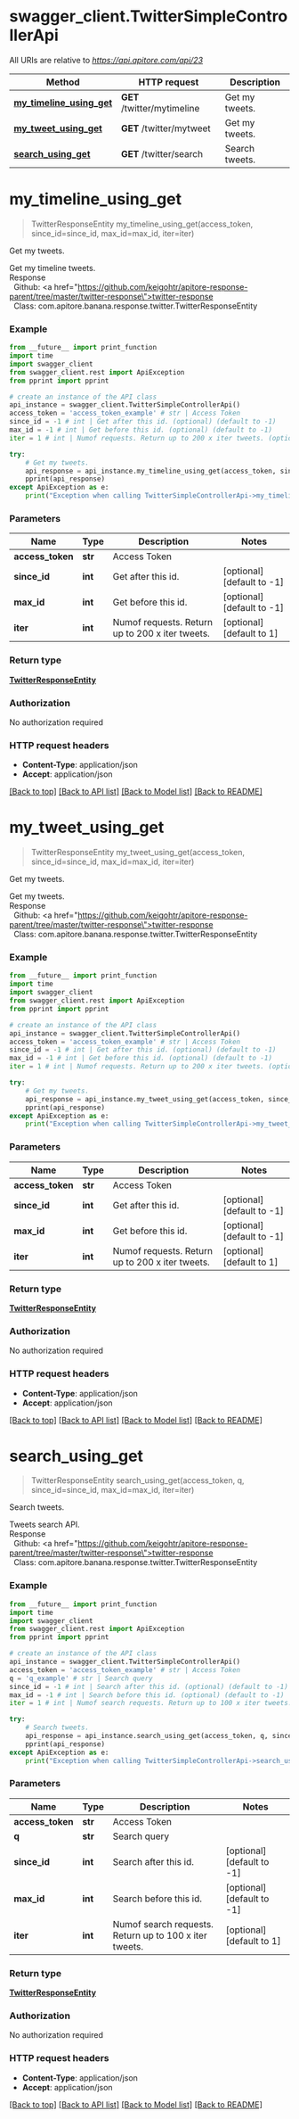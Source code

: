 # swagger_client.TwitterSimpleControllerApi

All URIs are relative to *https://api.apitore.com/api/23*

Method | HTTP request | Description
------------- | ------------- | -------------
[**my_timeline_using_get**](TwitterSimpleControllerApi.md#my_timeline_using_get) | **GET** /twitter/mytimeline | Get my tweets.
[**my_tweet_using_get**](TwitterSimpleControllerApi.md#my_tweet_using_get) | **GET** /twitter/mytweet | Get my tweets.
[**search_using_get**](TwitterSimpleControllerApi.md#search_using_get) | **GET** /twitter/search | Search tweets.


# **my_timeline_using_get**
> TwitterResponseEntity my_timeline_using_get(access_token, since_id=since_id, max_id=max_id, iter=iter)

Get my tweets.

Get my timeline tweets.<BR />Response<BR />&nbsp; Github: <a href=\"https://github.com/keigohtr/apitore-response-parent/tree/master/twitter-response\">twitter-response</a><BR />&nbsp; Class: com.apitore.banana.response.twitter.TwitterResponseEntity<BR />

### Example
```python
from __future__ import print_function
import time
import swagger_client
from swagger_client.rest import ApiException
from pprint import pprint

# create an instance of the API class
api_instance = swagger_client.TwitterSimpleControllerApi()
access_token = 'access_token_example' # str | Access Token
since_id = -1 # int | Get after this id. (optional) (default to -1)
max_id = -1 # int | Get before this id. (optional) (default to -1)
iter = 1 # int | Numof requests. Return up to 200 x iter tweets. (optional) (default to 1)

try:
    # Get my tweets.
    api_response = api_instance.my_timeline_using_get(access_token, since_id=since_id, max_id=max_id, iter=iter)
    pprint(api_response)
except ApiException as e:
    print("Exception when calling TwitterSimpleControllerApi->my_timeline_using_get: %s\n" % e)
```

### Parameters

Name | Type | Description  | Notes
------------- | ------------- | ------------- | -------------
 **access_token** | **str**| Access Token | 
 **since_id** | **int**| Get after this id. | [optional] [default to -1]
 **max_id** | **int**| Get before this id. | [optional] [default to -1]
 **iter** | **int**| Numof requests. Return up to 200 x iter tweets. | [optional] [default to 1]

### Return type

[**TwitterResponseEntity**](TwitterResponseEntity.md)

### Authorization

No authorization required

### HTTP request headers

 - **Content-Type**: application/json
 - **Accept**: application/json

[[Back to top]](#) [[Back to API list]](../README.md#documentation-for-api-endpoints) [[Back to Model list]](../README.md#documentation-for-models) [[Back to README]](../README.md)

# **my_tweet_using_get**
> TwitterResponseEntity my_tweet_using_get(access_token, since_id=since_id, max_id=max_id, iter=iter)

Get my tweets.

Get my tweets.<BR />Response<BR />&nbsp; Github: <a href=\"https://github.com/keigohtr/apitore-response-parent/tree/master/twitter-response\">twitter-response</a><BR />&nbsp; Class: com.apitore.banana.response.twitter.TwitterResponseEntity<BR />

### Example
```python
from __future__ import print_function
import time
import swagger_client
from swagger_client.rest import ApiException
from pprint import pprint

# create an instance of the API class
api_instance = swagger_client.TwitterSimpleControllerApi()
access_token = 'access_token_example' # str | Access Token
since_id = -1 # int | Get after this id. (optional) (default to -1)
max_id = -1 # int | Get before this id. (optional) (default to -1)
iter = 1 # int | Numof requests. Return up to 200 x iter tweets. (optional) (default to 1)

try:
    # Get my tweets.
    api_response = api_instance.my_tweet_using_get(access_token, since_id=since_id, max_id=max_id, iter=iter)
    pprint(api_response)
except ApiException as e:
    print("Exception when calling TwitterSimpleControllerApi->my_tweet_using_get: %s\n" % e)
```

### Parameters

Name | Type | Description  | Notes
------------- | ------------- | ------------- | -------------
 **access_token** | **str**| Access Token | 
 **since_id** | **int**| Get after this id. | [optional] [default to -1]
 **max_id** | **int**| Get before this id. | [optional] [default to -1]
 **iter** | **int**| Numof requests. Return up to 200 x iter tweets. | [optional] [default to 1]

### Return type

[**TwitterResponseEntity**](TwitterResponseEntity.md)

### Authorization

No authorization required

### HTTP request headers

 - **Content-Type**: application/json
 - **Accept**: application/json

[[Back to top]](#) [[Back to API list]](../README.md#documentation-for-api-endpoints) [[Back to Model list]](../README.md#documentation-for-models) [[Back to README]](../README.md)

# **search_using_get**
> TwitterResponseEntity search_using_get(access_token, q, since_id=since_id, max_id=max_id, iter=iter)

Search tweets.

Tweets search API.<BR />Response<BR />&nbsp; Github: <a href=\"https://github.com/keigohtr/apitore-response-parent/tree/master/twitter-response\">twitter-response</a><BR />&nbsp; Class: com.apitore.banana.response.twitter.TwitterResponseEntity<BR />

### Example
```python
from __future__ import print_function
import time
import swagger_client
from swagger_client.rest import ApiException
from pprint import pprint

# create an instance of the API class
api_instance = swagger_client.TwitterSimpleControllerApi()
access_token = 'access_token_example' # str | Access Token
q = 'q_example' # str | Search query
since_id = -1 # int | Search after this id. (optional) (default to -1)
max_id = -1 # int | Search before this id. (optional) (default to -1)
iter = 1 # int | Numof search requests. Return up to 100 x iter tweets. (optional) (default to 1)

try:
    # Search tweets.
    api_response = api_instance.search_using_get(access_token, q, since_id=since_id, max_id=max_id, iter=iter)
    pprint(api_response)
except ApiException as e:
    print("Exception when calling TwitterSimpleControllerApi->search_using_get: %s\n" % e)
```

### Parameters

Name | Type | Description  | Notes
------------- | ------------- | ------------- | -------------
 **access_token** | **str**| Access Token | 
 **q** | **str**| Search query | 
 **since_id** | **int**| Search after this id. | [optional] [default to -1]
 **max_id** | **int**| Search before this id. | [optional] [default to -1]
 **iter** | **int**| Numof search requests. Return up to 100 x iter tweets. | [optional] [default to 1]

### Return type

[**TwitterResponseEntity**](TwitterResponseEntity.md)

### Authorization

No authorization required

### HTTP request headers

 - **Content-Type**: application/json
 - **Accept**: application/json

[[Back to top]](#) [[Back to API list]](../README.md#documentation-for-api-endpoints) [[Back to Model list]](../README.md#documentation-for-models) [[Back to README]](../README.md)

